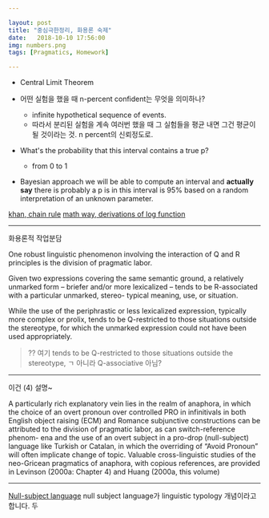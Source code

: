 ```yaml
---

layout: post
title: "중심극한정리, 화용론 숙제"
date:   2018-10-10 17:56:00
img: numbers.png
tags: [Pragmatics, Homework]

---
```



- Central Limit Theorem
- 어떤 실험을 했을 때 n-percent confident는 무엇을 의미하나?
	 - infinite hypothetical sequence of events.
	 - 따라서 분리된 실험을 계속 여러번 했을 때 그 실험들을 평균 내면 그건 평균이 될 것이라는 것. n percent의 신뢰정도로.

- What's the probability that this interval contains a true p?
	- from 0 to 1

- Bayesian approach we will be able to compute an interval and **actually say** there is probably a p is in this interval is 95% based on a random interpretation of an unknown parameter.

[khan, chain rule](https://www.youtube.com/watch?v=jpHreXjtw1Q)
[math way, derivations of log function](https://www.mathway.com/ko/popular-problems/Calculus/595824)

---

화용론적 작업분담

One robust linguistic phenomenon involving the interaction of Q and R principles is the division of pragmatic labor.

Given two expressions covering the same semantic ground, a relatively unmarked form – briefer and/or more lexicalized – tends to be R-associated with a particular unmarked, stereo- typical meaning, use, or situation.

While the use of the periphrastic or less lexicalized expression, typically more complex or prolix, tends to be Q-restricted to those situations outside the stereotype, for which the unmarked expression could not have been used appropriately.

> ?? 여기 tends to be Q-restricted to those situations outside the stereotype, ㄱ 아니라 Q-associative 아님?
---

이건 (4) 설명~


A particularly rich explanatory vein lies in the realm of anaphora, in which the choice of an overt pronoun over controlled PRO in infinitivals in both English object raising (ECM) and Romance subjunctive constructions can be attributed to the division of pragmatic labor, as can switch-reference phenom- ena and the use of an overt subject in a pro-drop (null-subject) language like Turkish or Catalan, in which the overriding of “Avoid Pronoun” will often implicate change of topic. Valuable cross-linguistic studies of the neo-Gricean pragmatics of anaphora, with copious references, are provided in Levinson (2000a: Chapter 4) and Huang (2000a, this volume)

---

[Null-subject language](https://en.wikipedia.org/wiki/Null-subject_language)
null subject language가 linguistic typology 개념이라고 합니다.
두